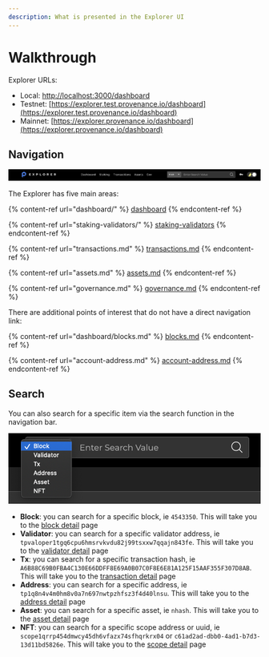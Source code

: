 ```yaml
---
description: What is presented in the Explorer UI
---
```


# Walkthrough

Explorer URLs:

* Local: [http://localhost:3000/dashboard](http://localhost:3000/dashboard)
* Testnet: [https://explorer.test.provenance.io/dashboard](https://explorer.test.provenance.io/dashboard)
* Mainnet: [https://explorer.provenance.io/dashboard](https://explorer.provenance.io/dashboard)

## Navigation

![The navigation bar](<../../../.gitbook/assets/Screen Shot 2021-11-15 at 2.30.49 PM (1).png>)

The Explorer has five main areas:

{% content-ref url="dashboard/" %}
[dashboard](dashboard/)
{% endcontent-ref %}

{% content-ref url="staking-validators/" %}
[staking-validators](staking-validators/)
{% endcontent-ref %}

{% content-ref url="transactions.md" %}
[transactions.md](transactions.md)
{% endcontent-ref %}

{% content-ref url="assets.md" %}
[assets.md](assets.md)
{% endcontent-ref %}

{% content-ref url="governance.md" %}
[governance.md](governance.md)
{% endcontent-ref %}

There are additional points of interest that do not have a direct navigation link:

{% content-ref url="dashboard/blocks.md" %}
[blocks.md](dashboard/blocks.md)
{% endcontent-ref %}

{% content-ref url="account-address.md" %}
[account-address.md](account-address.md)
{% endcontent-ref %}

## Search

You can also search for a specific item via the search function in the navigation bar.

![Search function](<../../../.gitbook/assets/Screen Shot 2021-11-15 at 9.04.38 PM.png>)

* **Block**: you can search for a specific block, ie `4543350`. This will take you to the [block detail](dashboard/blocks.md#detail) page
* **Validator**: you can search for a specific validator address, ie `tpvaloper1tgq6cpu6hmsrvkvdu82j99tsxxw7qqajn843fe`. This will take you to the [validator detail](staking-validators/validator-details.md) page&#x20;
* **Tx**: you can search for a specific transaction hash, ie `A6B88C69B0FBA4C130E66DDFF8E69A0B07C0F8E6E81A125F15AAF355F307D8AB`. This will take you to the [transaction detail](transactions.md#detail) page&#x20;
* **Address**: you can search for a specific address, ie `tp1q8n4v4m0hm8v0a7n697nwtpzhfsz3f4d40lnsu`. This will take you to the [address detail](account-address.md) page&#x20;
* **Asset**: you can search for a specific asset, ie `nhash`. This will take you to the [asset detail](assets.md) page&#x20;
* **NFT**: you can search for a specific scope address or uuid, ie `scope1qrrp454dmwcy45dh6vfazx74sfhqrkrx04` or `c61ad2ad-dbb0-4ad1-b7d3-13d11bd5826e`. This will take you to the [scope detail](forthcoming/nfts.md) page

